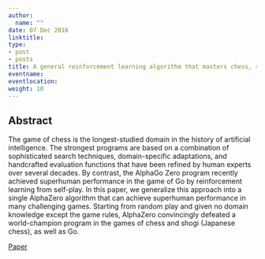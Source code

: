 ```yaml
---
author:
  name: ""
date: 07 Dec 2018
linktitle:
type:
- post
- posts
title: A general reinforcement learning algorithm that masters chess, shogi, and Go through self-play
eventname:
eventlocation:  
weight: 10
---
```


## Abstract

The game of chess is the longest-studied domain in the history of artificial intelligence. The strongest programs are based on a combination of sophisticated search techniques, domain-specific adaptations, and handcrafted evaluation functions that have been refined by human experts over several decades. By contrast, the AlphaGo Zero program recently achieved superhuman performance in the game of Go by reinforcement learning from self-play. In this paper, we generalize this approach into a single AlphaZero algorithm that can achieve superhuman performance in many challenging games. Starting from random play and given no domain knowledge except the game rules, AlphaZero convincingly defeated a world-champion program in the games of chess and shogi (Japanese chess), as well as Go.

[Paper](https://science.sciencemag.org/content/sci/362/6419/1140.full.pdf)
